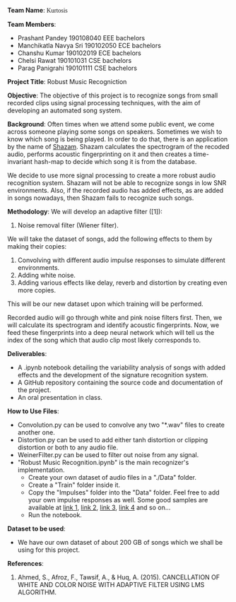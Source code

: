 
**Team Name**:
<span style="font-family: 'Papyrus';"> Kurtosis </span>

**Team Members**:
* Prashant Pandey 190108040 EEE bachelors
* Manchikatla Navya Sri 190102050 ECE bachelors
* Chanshu Kumar 190102019 ECE bachelors
* Chelsi Rawat 190101031 CSE bachelors
* Parag Panigrahi 190101111 CSE bachelors

**Project Title**:
Robust Music Recogniction

**Objective**:
The objective of this project is to recognize songs from small recorded clips using signal processing techniques, with the aim of developing an automated song system.

**Background**:
Often times when we attend some public event, we come across someone playing some songs on speakers. Sometimes we wish to know which song is being played. In order to do that, there is an application by the name of [Shazam](https://www.shazam.com/home). Shazam calculates the spectrogram of the recoded audio, performs acoustic fingerprinting on it and then creates a time-invariant hash-map to decide which song it is from the database.

We decide to use more signal processing to create a more robust audio recognition system. Shazam will not be able to recognize songs in low SNR environments. Also, if the recorded audio has added effects, as are added in songs nowadays, then Shazam fails to recognize such songs.

**Methodology**:
We will develop an adaptive filter ([1]):

1. Noise removal filter (Wiener filter).

We will take the dataset of songs, add the following effects to them by making their copies:

1. Convolving with different audio impulse responses to simulate different environments.
1. Adding white noise.
1. Adding various effects like delay, reverb and distortion by creating even more copies.

This will be our new dataset upon which training will be performed.

Recorded audio will go through white and pink noise filters first. Then, we will calculate its spectrogram and identify acoustic fingerprints. Now, we feed these fingerprints into a deep neural network which will tell us the index of the song which that audio clip most likely corresponds to.

**Deliverables**:
* A .ipynb notebook detailing the variability analysis of songs with added effects and the development of the signature recognition system.
* A GitHub repository containing the source code and documentation of the project.
* An oral presentation in class.

**How to Use Files**:
* Convolution.py can be used to convolve any two "*.wav" files to create another one.
* Distortion.py can be used to add either tanh distortion or clipping distortion or both to any audio file.
* WeinerFilter.py can be used to filter out noise from any signal.
* "Robust Music Recognition.ipynb" is the main recognizer's implementation.
    * Create your own dataset of audio files in a "./Data" folder.
    * Create a "Train" folder inside it.
    * Copy the "Impulses" folder into the "Data" folder. Feel free to add your own impulse responses as well. Some good samples are available at [link 1](https://www.pro-tools-expert.com/production-expert-1/free-impulse-responses-excellent-for-sound-design-and-post-production), [link 2](https://github.com/RoyJames/room-impulse-responses), [link 3](https://bedroomproducersblog.com/2014/05/22/free-boss-gt-8-reverb-impulse-response-pack-animus-invidious/), [link 4](https://sonicstate.com/news/2023/03/31/free-impulse-response-pack-/) and so on...
    * Run the notebook.

**Dataset to be used**:
* We have our own dataset of about 200 GB of songs which we shall be using for this project.

**References**:
1. Ahmed, S., Afroz, F., Tawsif, A., & Huq, A. (2015). CANCELLATION OF WHITE AND COLOR NOISE WITH ADAPTIVE FILTER USING LMS ALGORITHM.
